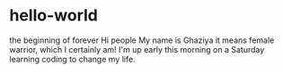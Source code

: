 # hello-world
the beginning of forever
Hi people 
My name is Ghaziya it means female warrior, which I certainly am!
I'm up early this morning on a Saturday learning coding to change my life.
